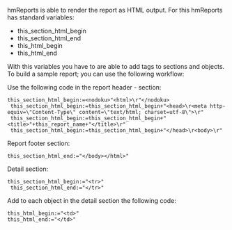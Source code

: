 hmReports is able to render the report as HTML output. For this hmReports has standard variables:

- this_section_html_begin
- this_section_html_end
- this_html_begin
- this_html_end

With this variables you have to are able to add tags to sections and objects. To build a sample report; you can use the following workflow:

Use the following code in the report header - section:

```4d
this_section_html_begin:=<nodoku>"<html>\r"</nodoku>
 this_section_html_begin:=this_section_html_begin+"<head>\r<meta http-equiv=\"Content-Type\" content=\"text/html; charset=utf-8\">\r"
 this_section_html_begin:=this_section_html_begin+"<title>"+this_report_name+"</title>\r"
 this_section_html_begin:=this_section_html_begin+"</head>\r<body>\r"

```

Report footer section:

```4d
this_section_html_end:="</body></html>"
```

Detail section:

```4d
this_section_html_begin:="<tr>"
 this_section_html_end:="</tr>"
```

Add to each object in the detail section the following code:

```4d
this_html_begin:="<td>"
this_html_end:="</td>"
```
